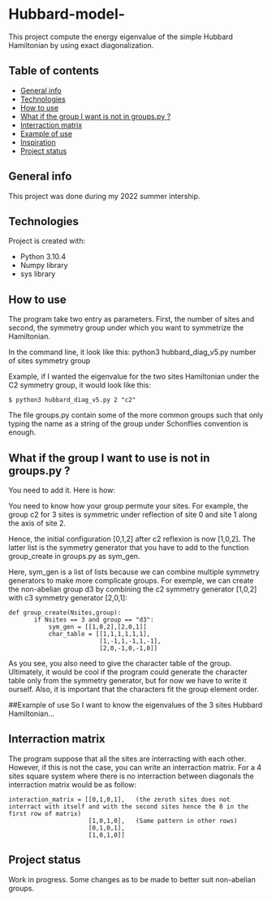 # Hubbard-model-

This project compute the energy eigenvalue of the simple Hubbard Hamiltonian by using exact diagonalization.

## Table of contents
* [General info](#general-info)
* [Technologies](#technologies)
* [How to use](#how_to_use)
* [What if the group I want  is not in groups.py ?](#What_if_the_group_I_want_is_not_in_groups.py_?)
* [Interraction matrix](#Interraction_matrix)
* [Example of use](#Example_of_use)
* [Inspiration](#Inspiration)
* [Project status](#project_status)
## General info
This project was done during my 2022 summer intership.
	
## Technologies
Project is created with:
* Python 3.10.4
* Numpy library
* sys library 
	
## How to use
The program take two entry as parameters. First, the number of sites and second, the symmetry group under which you want to symmetrize the Hamiltonian. 

In the command line, it look like this:
python3 hubbard_diag_v5.py number of sites symmetry group

Example, if I wanted the eigenvalue for the two sites Hamiltonian under the C2 symmetry group, it would look like this:
```
$ python3 hubbard_diag_v5.py 2 "c2"
```
The file groups.py contain some of the more common groups such that only typing the name as a string of the group under Schonflies convention is enough. 

## What if the group I want to use is not in groups.py ?
You need to add it. Here is how:

You need to know how your group permute your sites. 
For example, the group c2 for 3 sites is symmetric under reflection of site 0 and site 1 along the axis of site 2. 

Hence, the initial configuration [0,1,2] after c2 reflexion is now [1,0,2]. The latter list is the symmetry generator that you have to add to the function group_create in groups.py as sym_gen. 

Here, sym_gen is a list of lists because we can combine multiple symmetry generators to make more complicate groups. For exemple, we can create the non-abelian group d3 by combining the c2 symmetry generator [1,0,2] with c3 symmetry generator [2,0,1]:
```
def group_create(Nsites,group):
       if Nsites == 3 and group == "d3":
           sym_gen = [[1,0,2],[2,0,1]]
           char_table = [[1,1,1,1,1,1],
                         [1,-1,1,-1,1,-1],
                         [2,0,-1,0,-1,0]]

```
As you see, you also need to give the character table of the group. Ultimately, it would be cool if the program could generate the character table only from the symmetry generator, but for now we have to write it ourself. Also, it is important that the characters fit the group element order. 

##Example of use
So I want to know the eigenvalues of the 3 sites Hubbard Hamiltonian... 
## Interraction matrix
The program suppose that all the sites are interracting with each other. However, if this is not the case, you can write an interraction matrix.
For a 4 sites square system where there is no interraction between diagonals the interraction matrix would be as follow:
```
interaction_matrix = [[0,1,0,1],   (the zeroth sites does not interract with itself and with the second sites hence the 0 in the first row of matrix)
                      [1,0,1,0],   (Same pattern in other rows)
                      [0,1,0,1],
                      [1,0,1,0]]
```
## Project status
Work in progress. Some changes as to be made to better suit non-abelian groups. 
